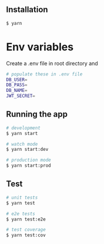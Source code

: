 
## Installation

```bash
$ yarn
```

# Env variables
Create a .env file in root directory and
```bash
# populate these in .env file
DB_USER=
DB_PASS=
DB_NAME=
JWT_SECRET=
```

## Running the app

```bash
# development
$ yarn start

# watch mode
$ yarn start:dev

# production mode
$ yarn start:prod
```

## Test

```bash
# unit tests
$ yarn test

# e2e tests
$ yarn test:e2e

# test coverage
$ yarn test:cov
```
